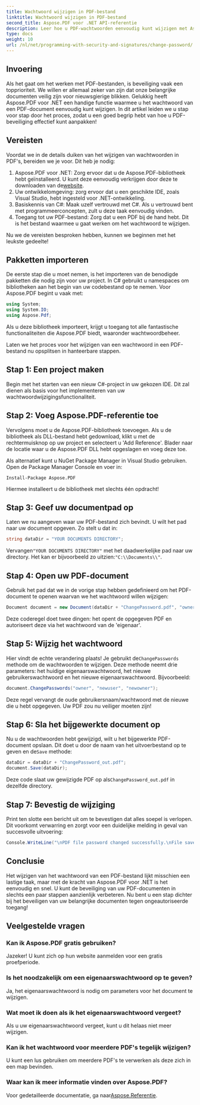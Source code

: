 ```yaml
---
title: Wachtwoord wijzigen in PDF-bestand
linktitle: Wachtwoord wijzigen in PDF-bestand
second_title: Aspose.PDF voor .NET API-referentie
description: Leer hoe u PDF-wachtwoorden eenvoudig kunt wijzigen met Aspose.PDF voor .NET. Onze stapsgewijze handleiding leidt u veilig door het proces.
type: docs
weight: 10
url: /nl/net/programming-with-security-and-signatures/change-password/
---
```

## Invoering

Als het gaat om het werken met PDF-bestanden, is beveiliging vaak een topprioriteit. We willen er allemaal zeker van zijn dat onze belangrijke documenten veilig zijn voor nieuwsgierige blikken. Gelukkig heeft Aspose.PDF voor .NET een handige functie waarmee u het wachtwoord van een PDF-document eenvoudig kunt wijzigen. In dit artikel leiden we u stap voor stap door het proces, zodat u een goed begrip hebt van hoe u PDF-beveiliging effectief kunt aanpakken!

## Vereisten

Voordat we in de details duiken van het wijzigen van wachtwoorden in PDF's, bereiden we je voor. Dit heb je nodig:

1. Aspose.PDF voor .NET: Zorg ervoor dat u de Aspose.PDF-bibliotheek hebt geïnstalleerd. U kunt deze eenvoudig verkrijgen door deze te downloaden van de[website](https://releases.aspose.com/pdf/net/).
2. Uw ontwikkelomgeving: zorg ervoor dat u een geschikte IDE, zoals Visual Studio, hebt ingesteld voor .NET-ontwikkeling.
3. Basiskennis van C#: Maak uzelf vertrouwd met C#. Als u vertrouwd bent met programmeerconcepten, zult u deze taak eenvoudig vinden.
4. Toegang tot uw PDF-bestand: Zorg dat u een PDF bij de hand hebt. Dit is het bestand waarmee u gaat werken om het wachtwoord te wijzigen.

Nu we de vereisten besproken hebben, kunnen we beginnen met het leukste gedeelte!

## Pakketten importeren

De eerste stap die u moet nemen, is het importeren van de benodigde pakketten die nodig zijn voor uw project. In C# gebruikt u namespaces om bibliotheken aan het begin van uw codebestand op te nemen. Voor Aspose.PDF begint u vaak met:

```csharp
using System;
using System.IO;
using Aspose.Pdf;
```

Als u deze bibliotheek importeert, krijgt u toegang tot alle fantastische functionaliteiten die Aspose.PDF biedt, waaronder wachtwoordbeheer. 

Laten we het proces voor het wijzigen van een wachtwoord in een PDF-bestand nu opsplitsen in hanteerbare stappen. 

## Stap 1: Een project maken

Begin met het starten van een nieuw C#-project in uw gekozen IDE. Dit zal dienen als basis voor het implementeren van uw wachtwoordwijzigingsfunctionaliteit.

## Stap 2: Voeg Aspose.PDF-referentie toe

Vervolgens moet u de Aspose.PDF-bibliotheek toevoegen. Als u de bibliotheek als DLL-bestand hebt gedownload, klikt u met de rechtermuisknop op uw project en selecteert u 'Add Reference'. Blader naar de locatie waar u de Aspose.PDF DLL hebt opgeslagen en voeg deze toe.

Als alternatief kunt u NuGet Package Manager in Visual Studio gebruiken. Open de Package Manager Console en voer in:

```
Install-Package Aspose.PDF
```

Hiermee installeert u de bibliotheek met slechts één opdracht!

## Stap 3: Geef uw documentpad op

Laten we nu aangeven waar uw PDF-bestand zich bevindt. U wilt het pad naar uw document opgeven. Zo stelt u dat in:

```csharp
string dataDir = "YOUR DOCUMENTS DIRECTORY";
```

 Vervangen`"YOUR DOCUMENTS DIRECTORY"` met het daadwerkelijke pad naar uw directory. Het kan er bijvoorbeeld zo uitzien:`"C:\\Documents\\"`.

## Stap 4: Open uw PDF-document

Gebruik het pad dat we in de vorige stap hebben gedefinieerd om het PDF-document te openen waarvan we het wachtwoord willen wijzigen:

```csharp
Document document = new Document(dataDir + "ChangePassword.pdf", "owner");
```

Deze coderegel doet twee dingen: het opent de opgegeven PDF en autoriseert deze via het wachtwoord van de 'eigenaar'.

## Stap 5: Wijzig het wachtwoord

 Hier vindt de echte verandering plaats! Je gebruikt de`ChangePasswords` methode om de wachtwoorden te wijzigen. Deze methode neemt drie parameters: het huidige eigenaarswachtwoord, het nieuwe gebruikerswachtwoord en het nieuwe eigenaarswachtwoord. Bijvoorbeeld:

```csharp
document.ChangePasswords("owner", "newuser", "newowner");
```

Deze regel vervangt de oude gebruikersnaam/wachtwoord met de nieuwe die u hebt opgegeven. Uw PDF zou nu veiliger moeten zijn!

## Stap 6: Sla het bijgewerkte document op

 Nu u de wachtwoorden hebt gewijzigd, wilt u het bijgewerkte PDF-document opslaan. Dit doet u door de naam van het uitvoerbestand op te geven en de`Save` methode:

```csharp
dataDir = dataDir + "ChangePassword_out.pdf";
document.Save(dataDir);
```

 Deze code slaat uw gewijzigde PDF op als`ChangePassword_out.pdf` in dezelfde directory.

## Stap 7: Bevestig de wijziging

Print ten slotte een bericht uit om te bevestigen dat alles soepel is verlopen. Dit voorkomt verwarring en zorgt voor een duidelijke melding in geval van succesvolle uitvoering:

```csharp
Console.WriteLine("\nPDF file password changed successfully.\nFile saved at " + dataDir);
```

## Conclusie

Het wijzigen van het wachtwoord van een PDF-bestand lijkt misschien een lastige taak, maar met de kracht van Aspose.PDF voor .NET is het eenvoudig en snel. U kunt de beveiliging van uw PDF-documenten in slechts een paar stappen aanzienlijk verbeteren. Nu bent u een stap dichter bij het beveiligen van uw belangrijke documenten tegen ongeautoriseerde toegang!

## Veelgestelde vragen

### Kan ik Aspose.PDF gratis gebruiken?
Jazeker! U kunt zich op hun website aanmelden voor een gratis proefperiode.

### Is het noodzakelijk om een eigenaarswachtwoord op te geven?
Ja, het eigenaarswachtwoord is nodig om parameters voor het document te wijzigen.

### Wat moet ik doen als ik het eigenaarswachtwoord vergeet?
Als u uw eigenaarswachtwoord vergeet, kunt u dit helaas niet meer wijzigen.

### Kan ik het wachtwoord voor meerdere PDF's tegelijk wijzigen?
U kunt een lus gebruiken om meerdere PDF's te verwerken als deze zich in een map bevinden.

### Waar kan ik meer informatie vinden over Aspose.PDF?
 Voor gedetailleerde documentatie, ga naar[Aspose.Referentie](https://reference.aspose.com/pdf/net/).